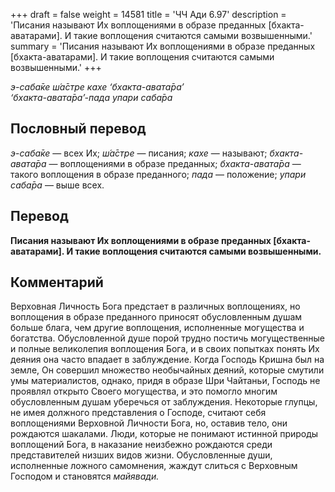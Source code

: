 +++
draft = false
weight = 14581
title = 'ЧЧ Ади 6.97'
description = 'Писания называют Их воплощениями в образе преданных [бхакта-аватарами]. И такие воплощения считаются самыми возвышенными.'
summary = 'Писания называют Их воплощениями в образе преданных [бхакта-аватарами]. И такие воплощения считаются самыми возвышенными.'
+++

_э-саба̄ке ш́а̄стре кахе ‘бхакта-авата̄ра’  
‘бхакта-авата̄ра’-пада упари саба̄ра_

## Пословный перевод

_э_\-_саба̄ке_ — всех Их; _ш́а̄стре_ — писания; _кахе_ — называют; _бхакта_\-_авата̄ра_ — воплощениями в образе преданных; _бхакта_\-_авата̄ра_ — такого воплощения в образе преданного; _пада_ — положение; _упари_ _саба̄ра_ — выше всех.

## Перевод

**Писания называют Их воплощениями в образе преданных \[бхакта-аватарами\]. И такие воплощения считаются самыми возвышенными.**

## Комментарий

Верховная Личность Бога предстает в различных воплощениях, но воплощения в образе преданного приносят обусловленным душам больше блага, чем другие воплощения, исполненные могущества и богатства. Обусловленной душе порой трудно постичь могущественные и полные великолепия воплощения Бога, и в своих попытках понять Их деяния она часто впадает в заблуждение. Когда Господь Кришна был на земле, Он совершил множество необычайных деяний, которые смутили умы материалистов, однако, придя в образе Шри Чайтаньи, Господь не проявлял открыто Своего могущества, и это помогло многим обусловленным душам уберечься от заблуждения. Некоторые глупцы, не имея должного представления о Господе, считают себя воплощениями Верховной Личности Бога, но, оставив тело, они рождаются шакалами. Люди, которые не понимают истинной природы воплощений Бога, в наказание неизбежно рождаются среди представителей низших видов жизни. Обусловленные души, исполненные ложного самомнения, жаждут слиться с Верховным Господом и становятся _майявади._
